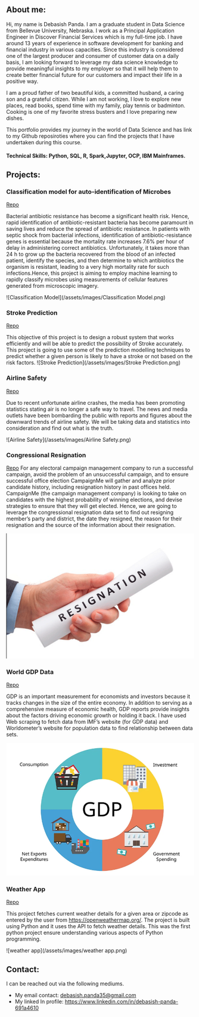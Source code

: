 ## About me:
Hi, my name is Debasish Panda. I am a graduate student in Data Science from Bellevue University, Nebraska. I work as a Principal Application Engineer in Discover Financial Services which is my full-time job. I have around 13 years of experience in software development for banking and financial industry in various capacities. Since this industry is considered one of the largest producer and consumer of customer data on a daily basis, I am looking forward to leverage my data science knowledge to provide meaningful insights to my employer so that it will help them to create better financial future for our customers and impact their life in a positive way.

I am a proud father of two beautiful kids, a committed husband, a caring son and a grateful citizen. While I am not working, I love to explore new places, read books, spend time with my family, play tennis or badminton. Cooking is one of my favorite stress busters and I love preparing new dishes.

This portfolio provides my journey in the world of Data Science and has link to my Github reposiroties where you can find the projects that I have undertaken during this course. 


#### Technical Skills: Python, SQL, R, Spark,Jupyter, OCP, IBM Mainframes.

## Projects:
### Classification model for auto-identification of Microbes
[Repo](https://github.com/Debasish85/Classification-model-for-auto-identification-of-Microbes)

Bacterial antibiotic resistance has become a significant health risk. Hence, rapid identification of antibiotic-resistant bacteria has become paramount in saving lives and reduce the spread of antibiotic resistance. In patients with septic shock from bacterial infections, identification of antibiotic-resistance genes is essential because the mortality rate increases 7.6% per hour of delay in administering correct antibiotics. Unfortunately, it takes more than 24 h to grow up the bacteria recovered from the blood of an infected patient, identify the species, and then determine to which antibiotics the organism is resistant, leading to a very high mortality rate for such infections.Hence, this project is aiming to employ machine learning to rapidly classify microbes using measurements of cellular features generated from microscopic imagery.

![Classification Model](/assets/images/Classification Model.png)

### Stroke Prediction
[Repo](https://github.com/Debasish85/Stroke-Prediction)

This objective of this project is to design a robust system that works efficiently and will be able to predict the possibility of Stroke accurately. This project is going to use some of the prediction modelling techniques to predict whether a given person is likely to have a stroke or not based on the risk factors.
![Stroke Prediction](/assets/images/Stroke Prediction.png)

### Airline Safety
[Repo](https://github.com/Debasish85/Airline-Safety)

Due to recent unfortunate airline crashes, the media has been promoting statistics stating air is no longer a safe way to travel. The news and media outlets have been bombarding the public with reports and figures about the downward trends of airline safety. We will be taking data and statistics into consideration and find out what is the truth.

![Airline Safety](/assets/images/Airline Safety.png)

### Congressional Resignation
[Repo](https://github.com/Debasish85/Congressional-Resignation)
For any electoral campaign management company to run a successful campaign, avoid the problem of an unsuccessful campaign, and to ensure successful office election CampaignMe will gather and analyze prior candidate history, including resignation history in past offices held. CampaignMe (the campaign management company) is looking to take on candidates with the highest probability of winning elections, and devise strategies to ensure that they will get elected.
Hence, we are going to leverage the congressional resignation data set to find out resigning member’s party and district, the date they resigned, the reason for their resignation and the source of the information about their resignation.

![Resignation](/assets/images/Resignation.png)

### World GDP Data
[Repo](https://github.com/Debasish85/World-GDP-Data)

GDP is an important measurement for economists and investors because it tracks changes in the size of the entire economy. In addition to serving as a comprehensive measure of economic health, GDP reports provide insights about the factors driving economic growth or holding it back.  I have used Web scraping to fetch data from IMF’s website (for GDP data) and Worldometer’s website for population data to find relationship between data sets.

![GDP](/assets/images/GDP.png)

### Weather App
[Repo](https://github.com/Debasish85/Weather-App)

This project fetches current weather details for a given area or zipcode as entered by the user from https://openweathermap.org/. The project is built using Python and it uses the API to fetch weather details. This was the first python project ensure understanding various aspects of Python programming.

![weather app](/assets/images/weather app.png)

## Contact:
I can be reached out via the following mediums.
- My email contact: debasish.panda35@gmail.com
- My linked In profile: <https://www.linkedin.com/in/debasish-panda-691a4610>
  
